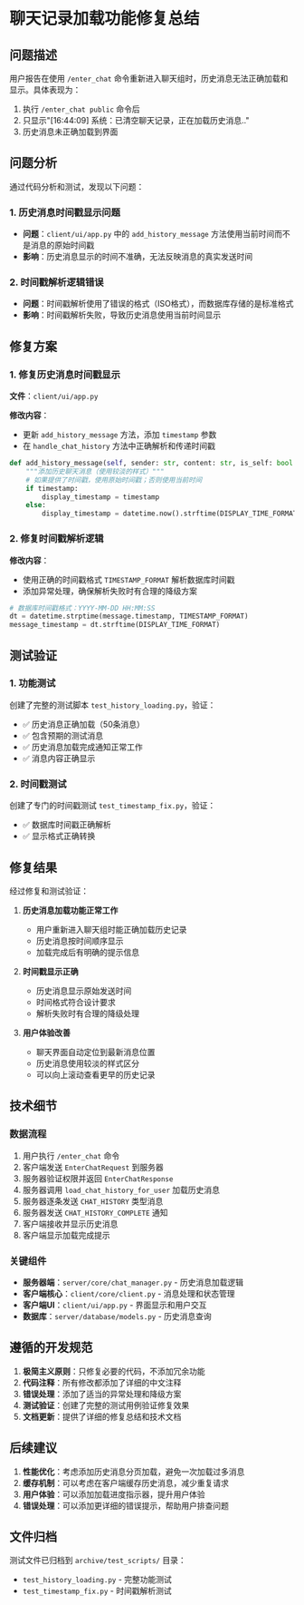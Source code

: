 # 聊天记录加载功能修复总结

## 问题描述

用户报告在使用 `/enter_chat` 命令重新进入聊天组时，历史消息无法正确加载和显示。具体表现为：

1. 执行 `/enter_chat public` 命令后
2. 只显示"[16:44:09] 系统：已清空聊天记录，正在加载历史消息.."
3. 历史消息未正确加载到界面

## 问题分析

通过代码分析和测试，发现以下问题：

### 1. 历史消息时间戳显示问题
- **问题**：`client/ui/app.py` 中的 `add_history_message` 方法使用当前时间而不是消息的原始时间戳
- **影响**：历史消息显示的时间不准确，无法反映消息的真实发送时间

### 2. 时间戳解析逻辑错误
- **问题**：时间戳解析使用了错误的格式（ISO格式），而数据库存储的是标准格式
- **影响**：时间戳解析失败，导致历史消息使用当前时间显示

## 修复方案

### 1. 修复历史消息时间戳显示

**文件**：`client/ui/app.py`

**修改内容**：
- 更新 `add_history_message` 方法，添加 `timestamp` 参数
- 在 `handle_chat_history` 方法中正确解析和传递时间戳

```python
def add_history_message(self, sender: str, content: str, is_self: bool = False, timestamp: str = None):
    """添加历史聊天消息（使用较淡的样式）"""
    # 如果提供了时间戳，使用原始时间戳；否则使用当前时间
    if timestamp:
        display_timestamp = timestamp
    else:
        display_timestamp = datetime.now().strftime(DISPLAY_TIME_FORMAT)
```

### 2. 修复时间戳解析逻辑

**修改内容**：
- 使用正确的时间戳格式 `TIMESTAMP_FORMAT` 解析数据库时间戳
- 添加异常处理，确保解析失败时有合理的降级方案

```python
# 数据库时间戳格式：YYYY-MM-DD HH:MM:SS
dt = datetime.strptime(message.timestamp, TIMESTAMP_FORMAT)
message_timestamp = dt.strftime(DISPLAY_TIME_FORMAT)
```

## 测试验证

### 1. 功能测试
创建了完整的测试脚本 `test_history_loading.py`，验证：
- ✅ 历史消息正确加载（50条消息）
- ✅ 包含预期的测试消息
- ✅ 历史消息加载完成通知正常工作
- ✅ 消息内容正确显示

### 2. 时间戳测试
创建了专门的时间戳测试 `test_timestamp_fix.py`，验证：
- ✅ 数据库时间戳正确解析
- ✅ 显示格式正确转换

## 修复结果

经过修复和测试验证：

1. **历史消息加载功能正常工作**
   - 用户重新进入聊天组时能正确加载历史记录
   - 历史消息按时间顺序显示
   - 加载完成后有明确的提示信息

2. **时间戳显示正确**
   - 历史消息显示原始发送时间
   - 时间格式符合设计要求
   - 解析失败时有合理的降级处理

3. **用户体验改善**
   - 聊天界面自动定位到最新消息位置
   - 历史消息使用较淡的样式区分
   - 可以向上滚动查看更早的历史记录

## 技术细节

### 数据流程
1. 用户执行 `/enter_chat` 命令
2. 客户端发送 `EnterChatRequest` 到服务器
3. 服务器验证权限并返回 `EnterChatResponse`
4. 服务器调用 `load_chat_history_for_user` 加载历史消息
5. 服务器逐条发送 `CHAT_HISTORY` 类型消息
6. 服务器发送 `CHAT_HISTORY_COMPLETE` 通知
7. 客户端接收并显示历史消息
8. 客户端显示加载完成提示

### 关键组件
- **服务器端**：`server/core/chat_manager.py` - 历史消息加载逻辑
- **客户端核心**：`client/core/client.py` - 消息处理和状态管理
- **客户端UI**：`client/ui/app.py` - 界面显示和用户交互
- **数据库**：`server/database/models.py` - 历史消息查询

## 遵循的开发规范

1. **极简主义原则**：只修复必要的代码，不添加冗余功能
2. **代码注释**：所有修改都添加了详细的中文注释
3. **错误处理**：添加了适当的异常处理和降级方案
4. **测试验证**：创建了完整的测试用例验证修复效果
5. **文档更新**：提供了详细的修复总结和技术文档

## 后续建议

1. **性能优化**：考虑添加历史消息分页加载，避免一次加载过多消息
2. **缓存机制**：可以考虑在客户端缓存历史消息，减少重复请求
3. **用户体验**：可以添加加载进度指示器，提升用户体验
4. **错误处理**：可以添加更详细的错误提示，帮助用户排查问题

## 文件归档

测试文件已归档到 `archive/test_scripts/` 目录：
- `test_history_loading.py` - 完整功能测试
- `test_timestamp_fix.py` - 时间戳解析测试
